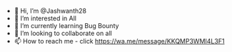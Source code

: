 - 👋 Hi, I’m @Jashwanth28
- 👀 I’m interested in All
- 🌱 I’m currently learning Bug Bounty
- 💞️ I’m looking to collaborate on all
- 📫 How to reach me - click https://wa.me/message/KKQMP3WMI4L3F1

<!---
Jashwanth28/Jashwanth28 is a ✨ special ✨ repository because its `README.md` (this file) appears on your GitHub profile.
You can click the Preview link to take a look at your changes.
--->
